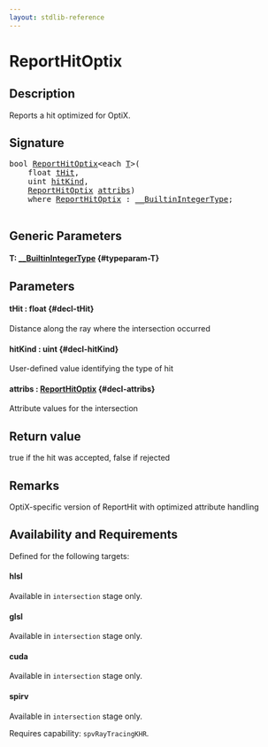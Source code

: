 ```yaml
---
layout: stdlib-reference
---
```


# ReportHitOptix

## Description

Reports a hit optimized for OptiX.



## Signature 

<pre>
<span class="code_keyword">bool</span> <a href="/stdlib-reference/global-decls/reporthitoptix-069">ReportHitOptix</a>&lt;<span class="code_keyword">each</span> <a href="/stdlib-reference/global-decls/reporthitoptix-069#typeparam-T" class="code_type">T</a>&gt;(
    <span class="code_keyword">float</span> <a href="/stdlib-reference/global-decls/reporthitoptix-069#decl-tHit" class="code_param">tHit</a>,
    <span class="code_keyword">uint</span> <a href="/stdlib-reference/global-decls/reporthitoptix-069#decl-hitKind" class="code_param">hitKind</a>,
    <a href="/stdlib-reference/global-decls/reporthitoptix-069">ReportHitOptix</a> <a href="/stdlib-reference/global-decls/reporthitoptix-069#decl-attribs" class="code_param">attribs</a>)
    <span class='code_keyword'>where</span> <a href="/stdlib-reference/global-decls/reporthitoptix-069">ReportHitOptix</a> : <a href="/stdlib-reference/interfaces/0_builtinintegertype-029g/index" class="code_type">__BuiltinIntegerType</a>;

</pre>

## Generic Parameters

#### T: [\_\_BuiltinIntegerType](/stdlib-reference/interfaces/0_builtinintegertype-029g/index) {#typeparam-T}

## Parameters

#### tHit  : float {#decl-tHit}
Distance along the ray where the intersection occurred

#### hitKind  : uint {#decl-hitKind}
User-defined value identifying the type of hit

#### attribs  : [ReportHitOptix](/stdlib-reference/global-decls/reporthitoptix-069) {#decl-attribs}
Attribute values for the intersection


## Return value
true if the hit was accepted, false if rejected

## Remarks
OptiX-specific version of ReportHit with optimized attribute handling


## Availability and Requirements

Defined for the following targets:

#### hlsl
Available in `intersection` stage only.

#### glsl
Available in `intersection` stage only.

#### cuda
Available in `intersection` stage only.

#### spirv
Available in `intersection` stage only.

Requires capability: `spvRayTracingKHR`.


